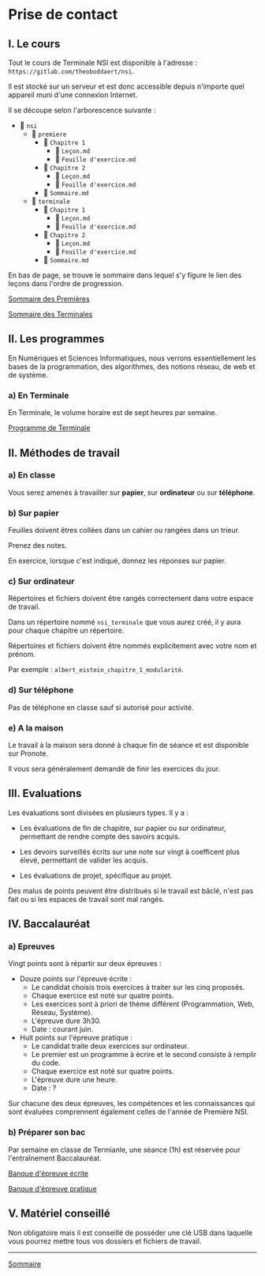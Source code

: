 # Prise de contact

## I. Le cours

Tout le cours de Terminale NSI est disponible à l'adresse : `https://gitlab.com/theoboddaert/nsi`.

Il est stocké sur un serveur et est donc accessible depuis n'importe quel appareil muni d'une connexion Internet.

Il se découpe selon l'arborescence suivante :

- :file_folder: `nsi`
    - :file_folder: `premiere`
        - :file_folder: `Chapitre 1`
            - :page_facing_up: `Leçon.md`
            - :page_facing_up: `Feuille d'exercice.md`
        - :file_folder: `Chapitre 2`
            - :page_facing_up: `Leçon.md`
            - :page_facing_up: `Feuille d'exercice.md`
        - :page_facing_up: `Sommaire.md`
    - :file_folder: `terminale`
        - :file_folder: `Chapitre 1`
            - :page_facing_up: `Leçon.md`
            - :page_facing_up: `Feuille d'exercice.md`
        - :file_folder: `Chapitre 2`
            - :page_facing_up: `Leçon.md`
            - :page_facing_up: `Feuille d'exercice.md`
        - :page_facing_up: `Sommaire.md`

En bas de page, se trouve le sommaire dans lequel s'y figure le lien des leçons dans l'ordre de progression.

[Sommaire des Premières](./../../première/)

[Sommaire des Terminales](./../../terminale/)

## II. Les programmes

En Numériques et Sciences Informatiques, nous verrons essentiellement les bases de la programmation, des algorithmes, des notions réseau, de web et de système.

### a) En Terminale

En Terminale, le volume horaire est de sept heures par semaine.

[Programme de Terminale](https://cache.media.education.gouv.fr/file/SPE8_MENJ_25_7_2019/93/3/spe247_annexe_1158933.pdf)

## II. Méthodes de travail

### a) En classe

Vous serez amenés à travailler sur **papier**, sur **ordinateur** ou sur **téléphone**.

### b) Sur papier

Feuilles doivent êtres collées dans un cahier ou rangées dans un trieur.

Prenez des notes.

En exercice, lorsque c'est indiqué, donnez les réponses sur papier.

### c) Sur ordinateur

Répertoires et fichiers doivent être rangés correctement dans votre espace de travail.

Dans un répertoire nommé `nsi_terminale` que vous aurez créé, il y aura pour chaque chapitre un répertoire.

Répertoires et fichiers doivent être nommés explicitement avec votre nom et prénom.

Par exemple : `albert_eistein_chapitre_1_modularité`.

### d) Sur téléphone

Pas de téléphone en classe sauf si autorisé pour activité.

### e) A la maison

Le travail à la maison sera donné à chaque fin de séance et est disponible sur Pronote.

Il vous sera généralement demandé de finir les exercices du jour.

## III. Evaluations

Les évaluations sont divisées en plusieurs types. Il y a :

- Les évaluations de fin de chapitre, sur papier ou sur ordinateur, permettant de rendre compte des savoirs acquis.

- Les devoirs surveillés écrits sur une note sur vingt à coefficent plus élevé, permettant de valider les acquis.

- Les évaluations de projet, spécifique au projet.

Des malus de points peuvent être distribués si le travail est bâclé, n'est pas fait ou si les espaces de travail sont mal rangés. 

## IV. Baccalauréat

### a) Epreuves

Vingt points sont à répartir sur deux épreuves :

- Douze points sur l'épreuve écrite :
    + Le candidat choisis trois exercices à traiter sur les cinq proposés.
    + Chaque exercice est noté sur quatre points.
    + Les exercices sont à priori de thème différent (Programmation, Web, Réseau, Système).
    + L'épreuve dure 3h30.
    + Date : courant juin.
- Huit points sur l'épreuve pratique :
    + Le candidat traite deux exercices sur ordinateur.
    + Le premier est un programme à écrire et le second consiste à remplir du code.
    + Chaque exercice est noté sur quatre points.
    + L'épreuve dure une heure.
    + Date : ?

Sur chacune des deux épreuves, les compétences et les connaissances qui sont évaluées comprennent également celles de l'année de Première NSI.

### b) Préparer son bac

Par semaine en classe de Termianle, une séance (1h) est réservée pour l'entraînement Baccalauréat.

[Banque d'épreuve écrite](https://pixees.fr/informatiquelycee/term/suj_bac/)

[Banque d'épreuve pratique](https://pixees.fr/informatiquelycee/term/ep/index.html)


## V. Matériel conseillé

Non obligatoire mais il est conseillé de posséder une clé USB dans laquelle vous pourrez mettre tous vos dossiers et fichiers de travail.

___________

[Sommaire](./../../terminale/)